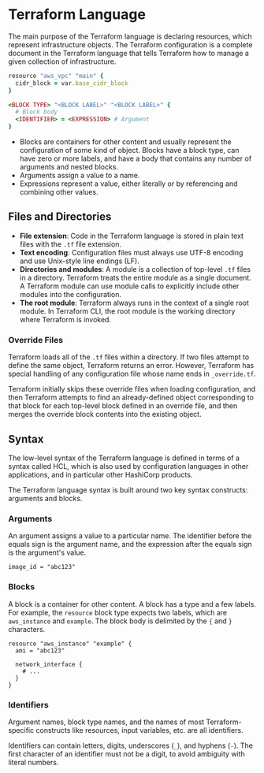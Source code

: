 # Terraform Language

The main purpose of the Terraform language is declaring resources, which represent infrastructure objects. The Terraform configuration is a complete document in the Terraform language that tells Terraform how to manage a given collection of infrastructure.

```ruby
resource "aws_vpc" "main" {
  cidr_block = var.base_cidr_block
}

<BLOCK TYPE> "<BLOCK LABEL>" "<BLOCK LABEL>" {
  # Block body
  <IDENTIFIER> = <EXPRESSION> # Argument
}
```

- Blocks are containers for other content and usually represent the configuration of some kind of object. Blocks have a block type, can have zero or more labels, and have a body that contains any number of arguments and nested blocks.
- Arguments assign a value to a name.
- Expressions represent a value, either literally or by referencing and combining other values.

## Files and Directories

- **File extension**: Code in the Terraform language is stored in plain text files with the `.tf` file extension.
- **Text encoding**: Configuration files must always use UTF-8 encoding and use Unix-style line endings (LF).
- **Directories and modules**: A module is a collection of top-level `.tf` files in a directory. Terraform treats the entire module as a single document. A Terraform module can use module calls to explicitly include other modules into the configuration.
- **The root module**: Terraform always runs in the context of a single root module. In Terraform CLI, the root module is the working directory where Terraform is invoked.

### Override Files

Terraform loads all of the `.tf` files within a directory. If two files attempt to define the same object, Terraform returns an error. However, Terraform has special handling of any configuration file whose name ends in `_override.tf`.

Terraform initially skips these override files when loading configuration, and then Terraform attempts to find an already-defined object corresponding to that block for each top-level block defined in an override file, and then merges the override block contents into the existing object.

## Syntax

The low-level syntax of the Terraform language is defined in terms of a syntax called HCL, which is also used by configuration languages in other applications, and in particular other HashiCorp products.

The Terraform language syntax is built around two key syntax constructs: arguments and blocks.

### Arguments

An argument assigns a value to a particular name. The identifier before the equals sign is the argument name, and the expression after the equals sign is the argument's value.

```hcl
image_id = "abc123"
```

### Blocks

A block is a container for other content. A block has a type and a few labels. For example, the `resource` block type expects two labels, which are `aws_instance` and `example`. The block body is delimited by the `{` and `}` characters.

```hcl
resource "aws_instance" "example" {
  ami = "abc123"

  network_interface {
    # ...
  }
}
```

### Identifiers

Argument names, block type names, and the names of most Terraform-specific constructs like resources, input variables, etc. are all identifiers.

Identifiers can contain letters, digits, underscores (`_`), and hyphens (`-`). The first character of an identifier must not be a digit, to avoid ambiguity with literal numbers.
